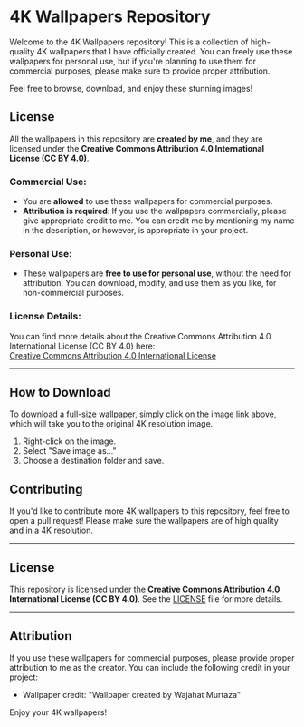 # 4K Wallpapers Repository

Welcome to the 4K Wallpapers repository! This is a collection of high-quality 4K wallpapers that I have officially created. You can freely use these wallpapers for personal use, but if you're planning to use them for commercial purposes, please make sure to provide proper attribution.

Feel free to browse, download, and enjoy these stunning images!

## License

All the wallpapers in this repository are **created by me**, and they are licensed under the **Creative Commons Attribution 4.0 International License (CC BY 4.0)**. 

### Commercial Use:
- You are **allowed** to use these wallpapers for commercial purposes.
- **Attribution is required**: If you use the wallpapers commercially, please give appropriate credit to me. You can credit me by mentioning my name in the description, or however, is appropriate in your project.

### Personal Use:
- These wallpapers are **free to use for personal use**, without the need for attribution. You can download, modify, and use them as you like, for non-commercial purposes.

### License Details:
You can find more details about the Creative Commons Attribution 4.0 International License (CC BY 4.0) here:  
[Creative Commons Attribution 4.0 International License](https://creativecommons.org/licenses/by/4.0/)

---

## How to Download

To download a full-size wallpaper, simply click on the image link above, which will take you to the original 4K resolution image.

1. Right-click on the image.
2. Select "Save image as..."
3. Choose a destination folder and save.

## Contributing

If you'd like to contribute more 4K wallpapers to this repository, feel free to open a pull request! Please make sure the wallpapers are of high quality and in a 4K resolution.

---

## License

This repository is licensed under the **Creative Commons Attribution 4.0 International License (CC BY 4.0)**. See the [LICENSE](LICENSE) file for more details.

---

## Attribution

If you use these wallpapers for commercial purposes, please provide proper attribution to me as the creator. You can include the following credit in your project:

- Wallpaper credit: "Wallpaper created by Wajahat Murtaza"

Enjoy your 4K wallpapers!


